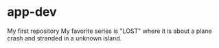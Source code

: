 # app-dev
My first repository
My favorite series is "LOST" where it is about a plane crash and stranded in a unknown island.
